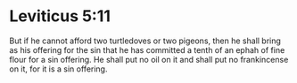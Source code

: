 # Leviticus 5:11

But if he cannot afford two turtledoves or two pigeons, then he shall bring as his offering for the sin that he has committed a tenth of an ephah of fine flour for a sin offering. He shall put no oil on it and shall put no frankincense on it, for it is a sin offering.
